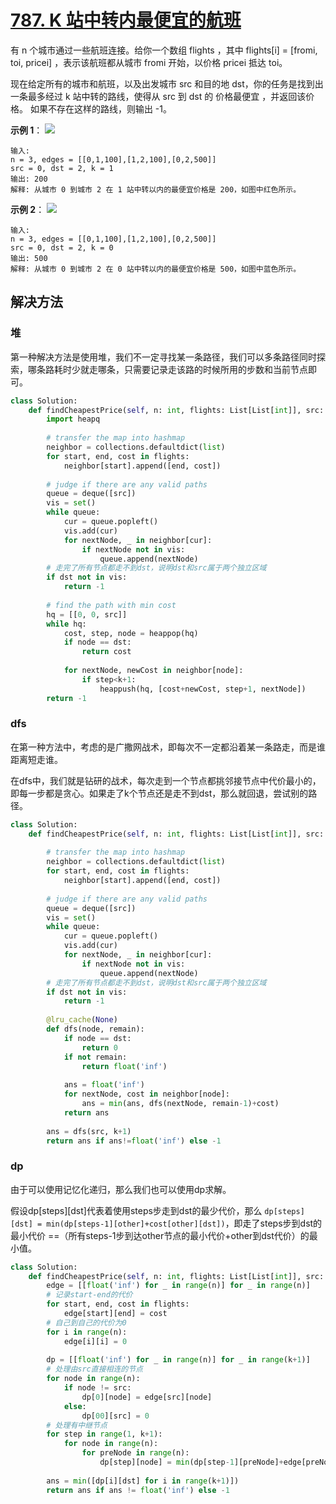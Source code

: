 # [787. K 站中转内最便宜的航班](https://leetcode-cn.com/problems/cheapest-flights-within-k-stops/)

有 n 个城市通过一些航班连接。给你一个数组 flights ，其中 flights[i] = [fromi, toi, pricei] ，表示该航班都从城市 fromi 开始，以价格 pricei 抵达 toi。

现在给定所有的城市和航班，以及出发城市 src 和目的地 dst，你的任务是找到出一条最多经过 k 站中转的路线，使得从 src 到 dst 的 价格最便宜 ，并返回该价格。 如果不存在这样的路线，则输出 -1。
 

**示例 1**：
<img src="https://s3-lc-upload.s3.amazonaws.com/uploads/2018/02/16/995.png">
```
输入: 
n = 3, edges = [[0,1,100],[1,2,100],[0,2,500]]
src = 0, dst = 2, k = 1
输出: 200
解释: 从城市 0 到城市 2 在 1 站中转以内的最便宜价格是 200，如图中红色所示。
```


**示例 2**：
<img src="https://s3-lc-upload.s3.amazonaws.com/uploads/2018/02/16/995.png">
```
输入: 
n = 3, edges = [[0,1,100],[1,2,100],[0,2,500]]
src = 0, dst = 2, k = 0
输出: 500
解释: 从城市 0 到城市 2 在 0 站中转以内的最便宜价格是 500，如图中蓝色所示。
```

## 解决方法


### 堆

第一种解决方法是使用堆，我们不一定寻找某一条路径，我们可以多条路径同时探索，哪条路耗时少就走哪条，只需要记录走该路的时候所用的步数和当前节点即可。

```py
class Solution:
    def findCheapestPrice(self, n: int, flights: List[List[int]], src: int, dst: int, k: int) -> int:
        import heapq
        
        # transfer the map into hashmap
        neighbor = collections.defaultdict(list)
        for start, end, cost in flights:
            neighbor[start].append([end, cost])
        
        # judge if there are any valid paths
        queue = deque([src])
        vis = set()
        while queue:
            cur = queue.popleft()
            vis.add(cur)
            for nextNode, _ in neighbor[cur]:
                if nextNode not in vis:
                    queue.append(nextNode)
        # 走完了所有节点都走不到dst，说明dst和src属于两个独立区域
        if dst not in vis:
            return -1
        
        # find the path with min cost
        hq = [[0, 0, src]]
        while hq:
            cost, step, node = heappop(hq)
            if node == dst:
                return cost
            
            for nextNode, newCost in neighbor[node]:
                if step<k+1:
                    heappush(hq, [cost+newCost, step+1, nextNode])
        return -1
```

### dfs

在第一种方法中，考虑的是广撒网战术，即每次不一定都沿着某一条路走，而是谁距离短走谁。

在dfs中，我们就是钻研的战术，每次走到一个节点都挑邻接节点中代价最小的，即每一步都是贪心。如果走了k个节点还是走不到dst，那么就回退，尝试别的路径。

```py
class Solution:
    def findCheapestPrice(self, n: int, flights: List[List[int]], src: int, dst: int, k: int) -> int:
        
        # transfer the map into hashmap
        neighbor = collections.defaultdict(list)
        for start, end, cost in flights:
            neighbor[start].append([end, cost])
        
        # judge if there are any valid paths
        queue = deque([src])
        vis = set()
        while queue:
            cur = queue.popleft()
            vis.add(cur)
            for nextNode, _ in neighbor[cur]:
                if nextNode not in vis:
                    queue.append(nextNode)
        # 走完了所有节点都走不到dst，说明dst和src属于两个独立区域
        if dst not in vis:
            return -1
        
        @lru_cache(None)
        def dfs(node, remain):
            if node == dst:
                return 0
            if not remain:
                return float('inf')
            
            ans = float('inf')
            for nextNode, cost in neighbor[node]:
                ans = min(ans, dfs(nextNode, remain-1)+cost)
            return ans
        
        ans = dfs(src, k+1)
        return ans if ans!=float('inf') else -1
```


### dp

由于可以使用记忆化递归，那么我们也可以使用dp求解。

假设dp[steps][dst]代表着使用steps步走到dst的最少代价，那么 `dp[steps][dst] = min(dp[steps-1][other]+cost[other][dst])`，即走了steps步到dst的最小代价 ==（所有steps-1步到达other节点的最小代价+other到dst代价）的最小值。

```py
class Solution:
    def findCheapestPrice(self, n: int, flights: List[List[int]], src: int, dst: int, k: int) -> int:
        edge = [[float('inf') for _ in range(n)] for _ in range(n)]
        # 记录start-end的代价
        for start, end, cost in flights:
            edge[start][end] = cost
        # 自己到自己的代价为0
        for i in range(n):
            edge[i][i] = 0
        
        dp = [[float('inf') for _ in range(n)] for _ in range(k+1)]
        # 处理由src直接相连的节点
        for node in range(n):
            if node != src:
                dp[0][node] = edge[src][node]
            else:
                dp[00][src] = 0
        # 处理有中继节点
        for step in range(1, k+1):
            for node in range(n):
                for preNode in range(n):
                    dp[step][node] = min(dp[step-1][preNode]+edge[preNode][node], dp[step][node])
       
        ans = min([dp[i][dst] for i in range(k+1)])
        return ans if ans != float('inf') else -1
```

